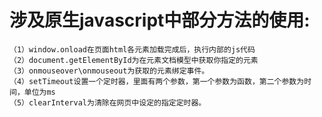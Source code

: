 涉及原生javascript中部分方法的使用:
===
	（1）window.onload在页面html各元素加载完成后，执行内部的js代码
	（2）document.getElementById为在元素文档模型中获取你指定的元素
	（3）onmouseover\onmouseout为获取的元素绑定事件。
	（4）setTimeout设置一个定时器，里面有两个参数，第一个参数为函数，第二个参数为时间，单位为ms
	（5）clearInterval为清除在网页中设定的指定定时器。
